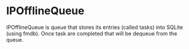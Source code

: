 IPOfflineQueue
==============

IPOfflineQueue is queue that stores its entries (called tasks) into SQLite (using fmdb). Once task are completed that will be dequeue from the queue.
